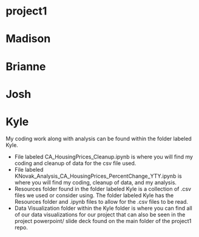 # project1

# Madison


# Brianne


# Josh


# Kyle
My coding work along with analysis can be found within the folder labeled Kyle.
 - File labeled CA_HousingPrices_Cleanup.ipynb is where you will find my coding and cleanup of data for the csv file used.
 - File labeled KNovak_Analysis_CA_HousingPrices_PercentChange_YTY.ipynb is where you will find my coding, cleanup of data, and my analysis.
 - Resources folder found in the folder labeled Kyle is a collection of .csv files we used or consider using. The folder labeled Kyle has the Resources folder and .ipynb files to allow for the .csv files to be read.
 - Data Visualization folder within the Kyle folder is where you can find all of our data visualizations for our project that can also be seen in the project powerpoint/ slide deck found on the main folder of the project1 repo.
